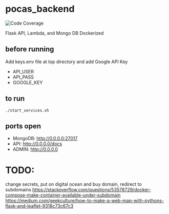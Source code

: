 # pocas_backend
![Code Coverage](https://github.com/velaraptor/pocas_backend/workflows/Code%20Coverage/badge.svg)

Flask API, Lambda, and Mongo DB Dockerized

## before running
Add keys.env file at top directory and add Google API Key
 * API_USER
* API_PASS
* GOOGLE_KEY
## to run
```
./start_services.sh
```
## ports open

 * MongoDB: http://0.0.0.0:27017
 * API: http://0.0.0.0/docs
 * ADMIN: http://0.0.0.0


# TODO: 
change secrets, put on digital ocean and buy domain, redirect to subdomains
https://stackoverflow.com/questions/53578729/docker-compose-make-container-available-under-subdomain
https://medium.com/geekculture/how-to-make-a-web-map-with-pythons-flask-and-leaflet-9318c73c67c3
